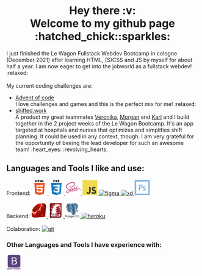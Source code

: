 <h1 align="center">Hey there :v: <br> Welcome to my github page  :hatched_chick::sparkles:</h1>

<p> 
  I just finished the Le Wagon Fullstack Webdev Bootcamp in cologne (December 2021) after learning HTML, (S)CSS and JS by myself for about half a year.
  I am now eager to get into the jobworld as a fullstack webdev! :relaxed: <br><br>
  My current coding challenges are: 
  <ul>
    <li>
      <a href="https://adventofcode.com/2021" target="_blank"> Advent of code </a><br>
      I love challenges and games and this is the perfect mix for me! :relaxed:
    </li>
    <li>
      <a href="https://shifted.work" target="_blank"> shifted.work </a><br> 
      A product my great teammates <a href="https://github.com/fullyouu" target="_blank">Veronika</a>, <a href="https://github.com/MorganFlam" target="_blank">Morgan</a> and <a href="https://github.com/keltz-dev" target="_blank">Karl</a> and I build together in the 2 project weeks of the Le Wagon Bootcamp. It's an app targeted at hospitals and nurses that optimizes and simplifies shift planning. It could be used in any context, though. I am very grateful for the opportunity of beeing the lead developer for such an awesome team! :heart_eyes: :revolving_hearts:
    </li>
  </ul>
</p>

<h2>Languages and Tools I like and use:</h2>
<p>
  Frontend: 
  <a href="https://www.w3.org/html/" target="_blank" rel="noreferrer"> <img src="https://raw.githubusercontent.com/devicons/devicon/master/icons/html5/html5-original-wordmark.svg" alt="html5" width="40" height="40"/> </a>
  <a href="https://www.w3schools.com/css/" target="_blank" rel="noreferrer"> <img src="https://raw.githubusercontent.com/devicons/devicon/master/icons/css3/css3-original-wordmark.svg" alt="css3" width="40" height="40"/> </a> 
  <a href="https://sass-lang.com" target="_blank" rel="noreferrer"> <img src="https://raw.githubusercontent.com/devicons/devicon/master/icons/sass/sass-original.svg" alt="sass" width="40" height="40"/> </a>
  <a href="https://developer.mozilla.org/en-US/docs/Web/JavaScript" target="_blank" rel="noreferrer"> <img src="https://raw.githubusercontent.com/devicons/devicon/master/icons/javascript/javascript-original.svg" alt="javascript" width="40" height="40"/> </a> 
  <a href="https://www.figma.com/" target="_blank" rel="noreferrer"> <img src="https://www.vectorlogo.zone/logos/figma/figma-icon.svg" alt="figma" width="40" height="40"/> </a>
  <a href="https://www.adobe.com/products/xd.html" target="_blank" rel="noreferrer"> <img src="https://cdn.worldvectorlogo.com/logos/adobe-xd.svg" alt="xd" width="40" height="40"/> </a>
  <a href="https://www.photoshop.com/en" target="_blank" rel="noreferrer"> <img src="https://raw.githubusercontent.com/devicons/devicon/master/icons/photoshop/photoshop-line.svg" alt="photoshop" width="40" height="40"/> </a>
  <br>
  <br>
  Backend:
  <a href="https://www.ruby-lang.org/en/" target="_blank" rel="noreferrer"> <img src="https://raw.githubusercontent.com/devicons/devicon/master/icons/ruby/ruby-original.svg" alt="ruby" width="40" height="40"/> </a>
  <a href="https://rubyonrails.org" target="_blank" rel="noreferrer"> <img src="https://raw.githubusercontent.com/devicons/devicon/master/icons/rails/rails-original-wordmark.svg" alt="rails" width="40" height="40"/> </a> 
  <a href="https://www.postgresql.org" target="_blank" rel="noreferrer"> <img src="https://raw.githubusercontent.com/devicons/devicon/master/icons/postgresql/postgresql-original-wordmark.svg" alt="postgresql" width="40" height="40"/> </a> 
  <a href="https://heroku.com" target="_blank" rel="noreferrer"> <img src="https://www.vectorlogo.zone/logos/heroku/heroku-icon.svg" alt="heroku" width="40" height="40"/> </a>    
  <br>
  <br>
  Colaboration: <a href="https://git-scm.com/" target="_blank" rel="noreferrer"> <img src="https://www.vectorlogo.zone/logos/git-scm/git-scm-icon.svg" alt="git" width="40" height="40"/> </a>
</p>
<h3>Other Languages and Tools I have experience with:</h3>
<p>
  <a href="https://getbootstrap.com" target="_blank" rel="noreferrer"> <img src="https://raw.githubusercontent.com/devicons/devicon/master/icons/bootstrap/bootstrap-plain-wordmark.svg" alt="bootstrap" width="40" height="40"/> </a>
</p>
